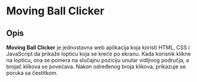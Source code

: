 # Moving Ball Clicker

## Opis

**Moving Ball Clicker** je jednostavna web aplikacija koja koristi HTML, CSS i JavaScript da prikaže lopticu koja se kreće po ekranu. Kada korisnik klikne na lopticu, ona se pomera na slučajnu poziciju unutar vidljivog područja, a brojač klikova se povećava. Nakon određenog broja klikova, prikazuje se poruka sa čestitkom.
